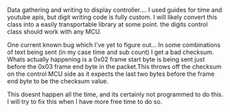 Data gathering and writing to display controller....
I used guides for time and youtube apis, but digit writing code is fully custom.
I will likely convert this class into a easily transportable library at some point.
the digits control class should work with any MCU.


One current known bug which I've yet to figure out... In some combinations of text being sent (in my case time and sub count) I get a bad checksum. Whats actually happening is a 0x02 frame start byte is being sent just before the 0x03 frame end byte in the packet.This throws off the checksum on the control MCU side as it expects the last two bytes before the frame end byte to be the checksum value. 

This doesnt happen all the time, and its certainly not programmed to do this. I will try to fix this when I have more free time to do so.
